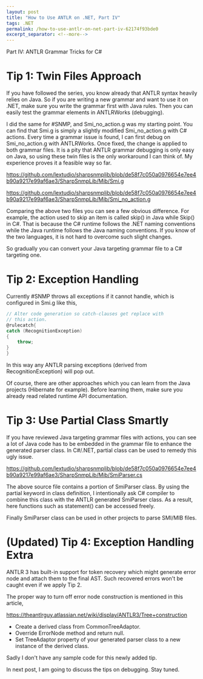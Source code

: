```yaml
---
layout: post
title: "How to Use ANTLR on .NET, Part IV"
tags: .NET
permalink: /how-to-use-antlr-on-net-part-iv-62174f93bde0
excerpt_separator: <!--more-->
---
```

Part IV: ANTLR Grammar Tricks for C#
<!--more-->

# Tip 1: Twin Files Approach

If you have followed the series, you know already that ANTLR syntax heavily relies on Java. So if you are writing a new grammar and want to use it on .NET, make sure you write the grammar first with Java rules. Then you can easily test the grammar elements in ANTLRWorks (debugging).

I did the same for #SNMP, and Smi_no_action.g was my starting point. You can find that Smi.g is simply a slightly modified Smi_no_action.g with C# actions. Every time a grammar issue is found, I can first debug on Smi_no_action.g with ANTLRWorks. Once fixed, the change is applied to both grammar files. It is a pity that ANTLR grammar debugging is only easy on Java, so using these twin files is the only workaround I can think of. My experience proves it a feasible way so far.

https://github.com/lextudio/sharpsnmplib/blob/de58f7c050a0976654e7ee4b90a9217e99af6ae3/SharpSnmpLib/Mib/Smi.g

https://github.com/lextudio/sharpsnmplib/blob/de58f7c050a0976654e7ee4b90a9217e99af6ae3/SharpSnmpLib/Mib/Smi_no_action.g

Comparing the above two files you can see a few obvious difference. For example, the action used to skip an item is called skip() in Java while Skip() in C#. That is because the C# runtime follows the .NET naming conventions while the Java runtime follows the Java naming conventions. If you know of the two languages, it is not hard to overcome such slight changes.

So gradually you can convert your Java targeting grammar file to a C# targeting one.

# Tip 2: Exception Handling

Currently #SNMP throws all exceptions if it cannot handle, which is configured in Smi.g like this,

``` csharp
// Alter code generation so catch-clauses get replace with
// this action.
@rulecatch{
catch (RecognitionException)
{
    throw;
}
}
```

In this way any ANTLR parsing exceptions (derived from RecognitionException) will pop out.

Of course, there are other approaches which you can learn from the Java projects (Hibernate for example). Before learning them, make sure you already read related runtime API documentation.

# Tip 3: Use Partial Class Smartly

If you have reviewed Java targeting grammar files with actions, you can see a lot of Java code has to be embedded in the grammar file to enhance the generated parser class. In C#/.NET, partial class can be used to remedy this ugly issue.

https://github.com/lextudio/sharpsnmplib/blob/de58f7c050a0976654e7ee4b90a9217e99af6ae3/SharpSnmpLib/Mib/SmiParser.cs

The above source file contains a portion of SmiParser class. By using the partial keyword in class definition, I intentionally ask C# compiler to combine this class with the ANTLR generated SmiParser class. As a result, here functions such as statement() can be accessed freely.

Finally SmiParser class can be used in other projects to parse SMI/MIB files.

# (Updated) Tip 4: Exception Handling Extra

ANTLR 3 has built-in support for token recovery which might generate error node and attach them to the final AST. Such recovered errors won't be caught even if we apply Tip 2.

The proper way to turn off error node construction is mentioned in this article,

https://theantlrguy.atlassian.net/wiki/display/ANTLR3/Tree+construction

* Create a derived class from CommonTreeAdaptor.
* Override ErrorNode method and return null.
* Set TreeAdaptor property of your generated parser class to a new instance of the derived class.

Sadly I don't have any sample code for this newly added tip.

In next post, I am going to discuss the tips on debugging. Stay tuned.
